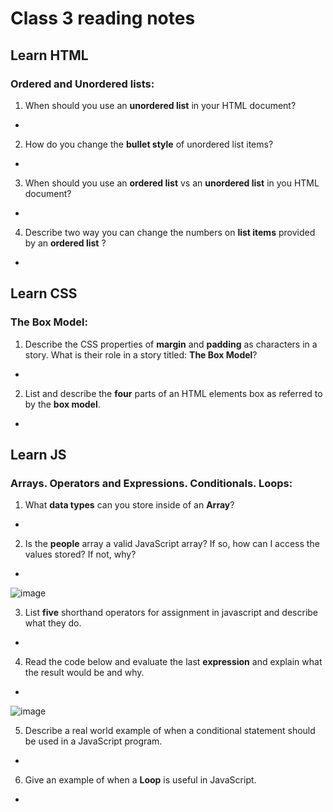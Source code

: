 # Class 3 reading notes

## Learn HTML

### **Ordered** and **Unordered** lists:

1. When should you use an **unordered list** in your HTML document?
  *

2. How do you change the **bullet style** of unordered list items?
  *

3. When should you use an **ordered list** vs an **unordered list** in you HTML document?
  *

4. Describe two way you can change the numbers on **list items** provided by an **ordered list** ?
  *


## **Learn CSS**

### **The Box Model**:

1. Describe the CSS properties of **margin** and **padding** as characters in a story. What is their role in a story titled: **The Box Model**?
  *

2. List and describe the **four** parts of an HTML elements box as referred to by the **box model**.
  *

## **Learn JS**

### **Arrays**. **Operators** and **Expressions**. **Conditionals**. **Loops**:

1. What **data types** can you store inside of an **Array**?
  *

2. Is the **people** array a valid JavaScript array? If so, how can I access the values stored? If not, why?
  *


![image](/Users/raphaelcesar/projects/courses/reading-notes/img/Array.png)


3. List **five** shorthand operators for assignment in javascript and describe what they do.
  *

4. Read the code below and evaluate the last **expression** and explain what the result would be and why.
  *

![image](/Users/raphaelcesar/projects/courses/reading-notes/img/expression.png)

5. Describe a real world example of when a conditional statement should be used in a JavaScript program.
  *

6. Give an example of when a **Loop** is useful in JavaScript.
  *

